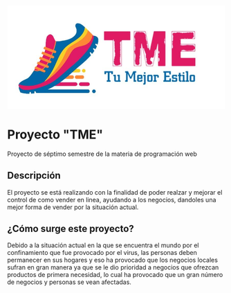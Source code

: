 ![error](https://github.com/robotech412/Online-StoreTME/blob/development/images/logo_navbar.jpg)
# Proyecto "TME"
Proyecto de séptimo semestre de la materia de programación web
## Descripción
El proyecto se está realizando con la finalidad de poder realzar y mejorar el control de como vender en linea,
ayudando a los negocios, dandoles una mejor forma de vender por la situación actual.
## ¿Cómo surge este proyecto?
Debido a la situación actual en la que se encuentra el mundo por el confinamiento que fue provocado por el virus, las personas deben
permanecer en sus hogares y eso ha provocado que los negocios locales sufran en gran manera ya que se le dio prioridad a negocios que
ofrezcan productos de primera necesidad, lo cual ha provocado que un gran número de negocios y personas se vean afectadas.

